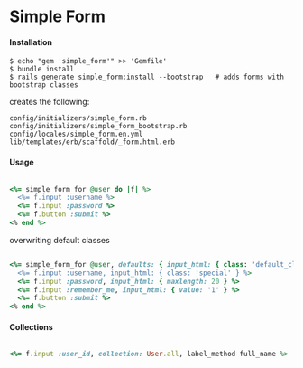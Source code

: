 Simple Form
===========

#### Installation

	$ echo "gem 'simple_form'" >> 'Gemfile'
	$ bundle install
	$ rails generate simple_form:install --bootstrap   # adds forms with bootstrap classes

creates the following:

    config/initializers/simple_form.rb
    config/initializers/simple_form_bootstrap.rb
    config/locales/simple_form.en.yml
    lib/templates/erb/scaffold/_form.html.erb

#### Usage

``` ruby

<%= simple_form_for @user do |f| %>
  <%= f.input :username %>
  <%= f.input :password %>
  <%= f.button :submit %>
<% end %>

```

overwriting default classes

``` ruby 

<%= simple_form_for @user, defaults: { input_html: { class: 'default_class' } } do |f| %>
  <%= f.input :username, input_html: { class: 'special' } %>
  <%= f.input :password, input_html: { maxlength: 20 } %>
  <%= f.input :remember_me, input_html: { value: '1' } %>
  <%= f.button :submit %>
<% end %>

```

#### Collections



``` ruby

<%= f.input :user_id, collection: User.all, label_method full_name %>

```